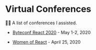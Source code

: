 # Virtual Conferences 
👨‍🏫 A list of conferences I assisted.

* [Byteconf React 2020](https://www.bytesized.xyz/react-2020) - May 1-2, 2020

* [Women of React](https://womenofreact.com/) - April 25, 2020
